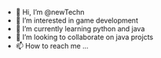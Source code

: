 - 👋 Hi, I’m @newTechn
- 👀 I’m interested in game development
- 🌱 I’m currently learning python and java
- 💞️ I’m looking to collaborate on java projcts
- 📫 How to reach me ...

<!---
newTechn/newTechn is a ✨ special ✨ repository because its `README.md` (this file) appears on your GitHub profile.
You can click the Preview link to take a look at your changes.
--->
